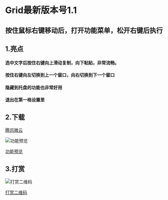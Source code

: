 Grid最新版本号1.1
====
## 按住鼠标右键移动后，打开功能菜单，松开右键后执行

## 1.亮点

#### 选中文字后按住右键向上滑动复制，向下粘贴，非常流畅。
#### 按住右键向左切换到上一个窗口，向右切换到下一个窗口
#### 隐藏到托盘的功能也非常好用
#### 退出在第一格设置里

## 2.下载

[腾讯微云](https://share.weiyun.com/EoHvFhk7)

![功能预览](https://meta.appinn.net/uploads/default/original/2X/c/ce9ea249fad7c986c78171624453aea502012ed2.png)

[功能预览](https://meta.appinn.net/uploads/default/original/2X/c/ce9ea249fad7c986c78171624453aea502012ed2.png)

## 3.打赏

![打赏二维码](https://meta.appinn.net/uploads/default/original/2X/2/2b969a6c353350a0258d8d2c0df2c4d8e6e015f7.png)

[打赏二维码](https://meta.appinn.net/uploads/default/original/2X/2/2b969a6c353350a0258d8d2c0df2c4d8e6e015f7.png)
